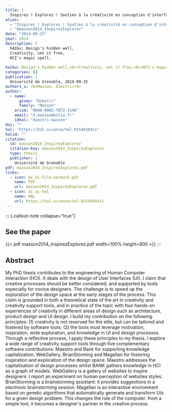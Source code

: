 ```yaml
---
title: |
  Inspirez ! Explorez ! Soutien à la créativité en conception d'interfaces homme-machine
alias:
  - "Inspirez ! Explorez ! Soutien à la créativité en conception d'interfaces homme-machine"
  - "@masson2014_InspirezExplorez"
date: "2014-09-25"
year: 2014
description: |
  hAIku: Design's hidden well,
  Creativity, set it free,
  HCI's magic spell.
  
haiku: Design's hidden well,<br>Creativity, set it free,<br>HCI's magic spell.<br>
categories: []
publication: |
  Université de Grenoble, 2014-09-25 
authors_s: <b>Masson, Dimitri</b>
author: 
  - name: 
      given: "Dimitri"
      family: "Masson"
    orcid: "0000-0002-7072-3146" 
    email: "d.masson@estia.fr" 
    idhal: "dimitri-masson" 
doi: ""
hal: "https://hal.science/tel-01549303v1"
halid: ""
citation:
  id: masson2014_InspirezExplorez
  citation-key: masson2014_InspirezExplorez
  type: thesis
  publisher: |
    Université de Grenoble
pdf: masson2014_InspirezExplorez.pdf
links:
  - icon: bi bi-file-earmark-pdf
    name: PDF
    url: masson2014_InspirezExplorez.pdf
  - icon: ai ai-hal
    name: HAL
    url: https://hal.science/tel-01549303v1
---
```



::: {.callout-note collapse="true"}

## See the paper

{{< pdf masson2014_InspirezExplorez.pdf width=100% height=800 >}} 
:::


## Abstract

My PhD thesis contributes to the engineering of Human Computer Interaction (HCI). It deals with the design of User Interfaces (UI). I claim that creative processes should be better considered, and supported by tools especially for novice designers. The challenge is to speed up the exploration of the design space at the early stages of the process. This claim is grounded in both a theoretical state of the art in creativity and creativity support tools, and in practice of the topic with four hands-on experiences of creativity in different areas of design such as architecture, product design and UI design. I build my contribution on the following principles: (1) creativity is not reserved for the elite, but can be tailored and fostered by software tools; (2) the tools must leverage motivation, inspiration, wide exploration, and knowledge in UI and design processes. Through a reflective process, I apply these principles to my thesis. I explore a wide range of creativity support tools through five complementary software contributions: Maestro and Bank for supporting knowledge capitalization; WebGallery, BrianStorming and Magellan for fostering inspiration and exploration of the design space. Maestro addresses the capitalization of design processes whilst BANK gathers knowledge in HCI as a graph of models. WebGallery is a gallery of websites to inspire designers: I report an experiment on human perception of websites styles. BrianStorming is a brainstorming assistant: it provides suggestions in a electronic brainstorming session. Magellan is an interactive environment based on genetic algorithms that automatically generate and transform UIs for a given design problem. This changes the role of the computer: from a simple tool, it becomes a designer's partner in the creative process.
